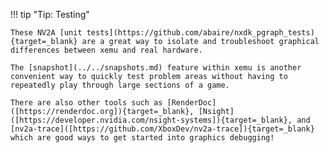 !!! tip "Tip: Testing"

    These NV2A [unit tests](https://github.com/abaire/nxdk_pgraph_tests){target=_blank} are a great way to isolate and troubleshoot graphical differences between xemu and real hardware.

    The [snapshot](../../snapshots.md) feature within xemu is another convenient way to quickly test problem areas without having to repeatedly play through large sections of a game.

    There are also other tools such as [RenderDoc]([https://renderdoc.org]){target=_blank}, [Nsight]([https://developer.nvidia.com/nsight-systems]){target=_blank}, and [nv2a-trace]([https://github.com/XboxDev/nv2a-trace]){target=_blank} which are good ways to get started into graphics debugging!

<!--
## RenderDoc

TODO:

## Nsight

TODO:

## nv2a-trace

TODO:
-->
